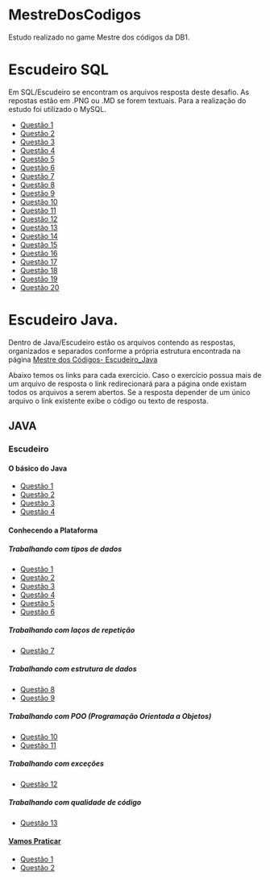 # MestreDosCodigos
Estudo realizado no game Mestre dos códigos da DB1.

# Escudeiro SQL
 
Em SQL/Escudeiro se encontram os arquivos resposta deste desafio. As repostas estão em .PNG ou .MD se forem textuais. Para a realização do estudo foi utilizado o MySQL.

* [Questão 1](https://github.com/CristianWelter93/MestreDosCodigos/blob/main/SQL/Escudeiro/Exercicio1.png)
* [Questão 2](https://github.com/CristianWelter93/MestreDosCodigos/blob/main/SQL/Escudeiro/Exercicio2.md)
* [Questão 3](https://github.com/CristianWelter93/MestreDosCodigos/blob/main/SQL/Escudeiro/Exercicio3.md)
* [Questão 4](https://github.com/CristianWelter93/MestreDosCodigos/blob/main/SQL/Escudeiro/Exercicio4%20.md)
* [Questão 5](https://github.com/CristianWelter93/MestreDosCodigos/blob/main/SQL/Escudeiro/Exercicio5.md)
* [Questão 6](https://github.com/CristianWelter93/MestreDosCodigos/blob/main/SQL/Escudeiro/Exercicio6.md)
* [Questão 7](https://github.com/CristianWelter93/MestreDosCodigos/blob/main/SQL/Escudeiro/Exercicio7.md)
* [Questão 8](https://github.com/CristianWelter93/MestreDosCodigos/blob/main/SQL/Escudeiro/Exercicio8.md)
* [Questão 9](https://github.com/CristianWelter93/MestreDosCodigos/blob/main/SQL/Escudeiro/Exercicio9.md)
* [Questão 10](https://github.com/CristianWelter93/MestreDosCodigos/blob/main/SQL/Escudeiro/Exercicio10.md)
* [Questão 11](https://github.com/CristianWelter93/MestreDosCodigos/blob/main/SQL/Escudeiro/Exercicio11.md1)
* [Questão 12](https://github.com/CristianWelter93/MestreDosCodigos/blob/main/SQL/Escudeiro/Exercicio12.md)
* [Questão 13](https://github.com/CristianWelter93/MestreDosCodigos/blob/main/SQL/Escudeiro/Exercicio13.md)
* [Questão 14](https://github.com/CristianWelter93/MestreDosCodigos/blob/main/SQL/Escudeiro/Exercicio14.md)
* [Questão 15](https://github.com/CristianWelter93/MestreDosCodigos/blob/main/SQL/Escudeiro/Exercicio15.md)
* [Questão 16](https://github.com/CristianWelter93/MestreDosCodigos/blob/main/SQL/Escudeiro/Exercicio16.md)
* [Questão 17](https://github.com/CristianWelter93/MestreDosCodigos/blob/main/SQL/Escudeiro/Exercicio17.md)
* [Questão 18](https://github.com/CristianWelter93/MestreDosCodigos/blob/main/SQL/Escudeiro/Exercicio18.md)
* [Questão 19](https://github.com/CristianWelter93/MestreDosCodigos/blob/main/SQL/Escudeiro/Exercicio19.png)
* [Questão 20](https://github.com/CristianWelter93/MestreDosCodigos/blob/main/SQL/Escudeiro/Exercicio20.md)

# Escudeiro Java.

Dentro de Java/Escudeiro estão os arquivos contendo as respostas, organizados e separados conforme a própria estrutura encontrada na página [Mestre dos Códigos- Escudeiro_Java](https://db1group.github.io/mestre-dos-codigos/#/java?id=escudeiro)

Abaixo temos os links para cada exercício. Caso o exercício possua mais de um arquivo de resposta o link redirecionará para a página onde existam todos os arquivos a serem abertos. Se a resposta depender de um único arquivo o link existente exibe o código ou texto de resposta.

## JAVA

### Escudeiro

#### O básico do Java

* [Questão 1](https://github.com/CristianWelter93/MestreDosCodigos/blob/main/Java/Escudeiro/O%20b%C3%A1sico%20do%20Java/1/HistoriadoJava.md)
* [Questão 2](https://github.com/CristianWelter93/MestreDosCodigos/blob/main/Java/Escudeiro/O%20b%C3%A1sico%20do%20Java/2/JVM-JDK-JRE.md)
* [Questão 3](https://github.com/CristianWelter93/MestreDosCodigos/tree/main/Java/Escudeiro/O%20b%C3%A1sico%20do%20Java/3)
* [Questão 4](https://github.com/CristianWelter93/MestreDosCodigos/tree/main/Java/Escudeiro/O%20b%C3%A1sico%20do%20Java/4)

#### Conhecendo a Plataforma

##### Trabalhando com tipos de dados


* [Questão 1](https://github.com/CristianWelter93/MestreDosCodigos/blob/main/Java/Escudeiro/Conhecendo%20a%20Plataforma/Trabalhando%20com%20tipos%20de%20dados/1.md)
* [Questão 2](https://github.com/CristianWelter93/MestreDosCodigos/blob/main/Java/Escudeiro/Conhecendo%20a%20Plataforma/Trabalhando%20com%20tipos%20de%20dados/2.md)
* [Questão 3](https://github.com/CristianWelter93/MestreDosCodigos/blob/main/Java/Escudeiro/Conhecendo%20a%20Plataforma/Trabalhando%20com%20tipos%20de%20dados/3.md)
* [Questão 4](https://github.com/CristianWelter93/MestreDosCodigos/blob/main/Java/Escudeiro/Conhecendo%20a%20Plataforma/Trabalhando%20com%20tipos%20de%20dados/4/ConversaoBigDecimal.java)
* [Questão 5](https://github.com/CristianWelter93/MestreDosCodigos/blob/main/Java/Escudeiro/Conhecendo%20a%20Plataforma/Trabalhando%20com%20tipos%20de%20dados/5/ConversaoDatas.java)
* [Questão 6](https://github.com/CristianWelter93/MestreDosCodigos/blob/main/Java/Escudeiro/Conhecendo%20a%20Plataforma/Trabalhando%20com%20tipos%20de%20dados/6/EstudoArray.java)

##### Trabalhando com laços de repetição
* [Questão 7](https://github.com/CristianWelter93/MestreDosCodigos/tree/main/Java/Escudeiro/Conhecendo%20a%20Plataforma/Trabalhando%20com%20la%C3%A7os%20de%20repeti%C3%A7%C3%A3o/7)
##### Trabalhando com estrutura de dados
* [Questão 8](https://github.com/CristianWelter93/MestreDosCodigos/blob/main/Java/Escudeiro/Conhecendo%20a%20Plataforma/Trabalhando%20com%20estrutura%20de%20dados/8/CollectionEstudo.java)
* [Questão 9](https://github.com/CristianWelter93/MestreDosCodigos/blob/main/Java/Escudeiro/Conhecendo%20a%20Plataforma/Trabalhando%20com%20estrutura%20de%20dados/9/MapEstudo.java)

##### Trabalhando com POO (Programação Orientada a Objetos)
* [Questão 10](https://github.com/CristianWelter93/MestreDosCodigos/tree/main/Java/Escudeiro/Conhecendo%20a%20Plataforma/Trabalhando%20com%20POO%20(Programa%C3%A7%C3%A3o%20Orientada%20a%20Objetos)/10)
* [Questão 11](https://github.com/CristianWelter93/MestreDosCodigos/tree/main/Java/Escudeiro/Conhecendo%20a%20Plataforma/Trabalhando%20com%20POO%20(Programa%C3%A7%C3%A3o%20Orientada%20a%20Objetos)/11)
##### Trabalhando com exceções
* [Questão 12](https://github.com/CristianWelter93/MestreDosCodigos/tree/main/Java/Escudeiro/Conhecendo%20a%20Plataforma/Trabalhando%20com%20exce%C3%A7%C3%B5es)
##### Trabalhando com qualidade de código
* [Questão 13](https://github.com/CristianWelter93/MestreDosCodigos/tree/main/Java/Escudeiro/Conhecendo%20a%20Plataforma/Trabalhando%20com%20qualidade%20de%20c%C3%B3digo/13)
#### [Vamos Praticar](https://github.com/CristianWelter93/MestreDosCodigos/tree/main/Java/Escudeiro/Vamos%20praticar)
* [Questão 1](https://github.com/CristianWelter93/MestreDosCodigos/tree/main/Java/Escudeiro/Vamos%20praticar/Exercicio%201)
* [Questão 2](https://github.com/CristianWelter93/MestreDosCodigos/tree/main/Java/Escudeiro/Vamos%20praticar/Exercicio%202)
